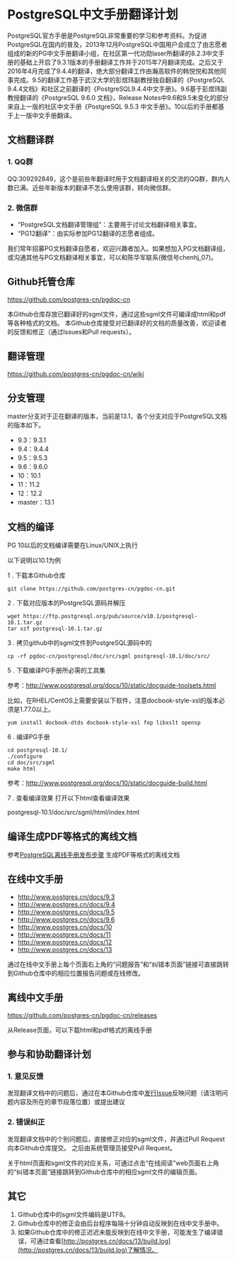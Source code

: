 # PostgreSQL中文手册翻译计划   
PostgreSQL官方手册是PostgreSQL非常重要的学习和参考资料。为促进PostgreSQL在国内的普及，2013年12月PostgreSQL中国用户会成立了由志愿者组成的新的PG中文手册翻译小组，在社区第一代功勋laser所翻译的8.2.3中文手册的基础上开启了9.3.1版本的手册翻译工作并于2015年7月翻译完成。之后又于2016年4月完成了9.4.4的翻译，绝大部分翻译工作由瀚高软件的韩悦悦和其他同事完成。9.5的翻译工作基于武汉大学的彭煜玮副教授独自翻译的《PostgreSQL 9.4.4文档》和社区之前翻译的《PostgreSQL9.4.4中文手册》。9.6基于彭煜玮副教授翻译的《PostgreSQL 9.6.0 文档》，Release Notes中9.6和9.5未变化的部分来自上一版的社区中文手册《PostgreSQL 9.5.3 中文手册》。10以后的手册都基于上一版中文手册翻译。

## 文档翻译群
### 1. QQ群
QQ:309292849，这个是前些年翻译时用于文档翻译相关的交流的QQ群，群内人数已满。近些年新版本的翻译不怎么使用该群，转向微信群。

### 2. 微信群
- “PostgreSQL文档翻译管理组”：主要用于讨论文档翻译相关事宜。
- “PG12翻译”：由实际参加PG12翻译的志愿者组成。

我们常年招募PG文档翻译自愿者，欢迎兴趣者加入。如果想加入PG文档翻译组，或沟通其他与PG文档翻译相关事宜，可以和陈华军联系(微信号chenhj_07)。

## Github托管仓库
https://github.com/postgres-cn/pgdoc-cn

本Github仓库存放已翻译好的sgml文件，通过这些sgml文件可编译成html和pdf等各种格式的文档。
本Github仓库接受对已翻译好的文档的质量改善，欢迎读者的反馈和修正（通过Issues和Pull requests）。

## 翻译管理
https://github.com/postgres-cn/pgdoc-cn/wiki

## 分支管理
master分支对于正在翻译的版本，当前是13.1，各个分支对应于PostgreSQL文档的版本如下。

- 9.3：9.3.1
- 9.4：9.4.4
- 9.5：9.5.3
- 9.6：9.6.0
- 10：10.1
- 11：11.2
- 12：12.2
- master：13.1

## 文档的编译

PG 10以后的文档编译需要在Linux/UNIX上执行

以下说明以10.1为例

  1 . 下载本Github仓库
```shell
git clone https://github.com/postgres-cn/pgdoc-cn.git
```

  2 . 下载对应版本的PostgreSQL源码并解压
```shell
wget https://ftp.postgresql.org/pub/source/v10.1/postgresql-10.1.tar.gz
tar xzf postgresql-10.1.tar.gz
```

  3 . 拷贝github中的sgml文件到PostgreSQL源码中的
```shell
cp -rf pgdoc-cn/postgresql/doc/src/sgml postgresql-10.1/doc/src/
```

  5 . 下载编译PG手册所必需的工具集

参考：http://www.postgresql.org/docs/10/static/docguide-toolsets.html

比如，在RHEL/CentOS上需要安装以下软件，注意docbook-style-xsl的版本必须是1.77.0以上。

	yum install docbook-dtds docbook-style-xsl fop libxslt opensp


  6 .  编译PG手册
```shell
cd postgresql-10.1/
./configure
cd doc/src/sgml
make html
```
参考：http://www.postgresql.org/docs/10/static/docguide-build.html

  7 . 查看编译效果
打开以下html查看编译效果

postgresql-10.1/doc/src/sgml/html/index.html

## 编译生成PDF等格式的离线文档

参考[PostgreSQL离线手册发布步骤](https://github.com/postgres-cn/pgdoc-cn/wiki/PostgreSQL离线手册发布步骤) 生成PDF等格式的离线文档




## 在线中文手册
- http://www.postgres.cn/docs/9.3  
- http://www.postgres.cn/docs/9.4  
- http://www.postgres.cn/docs/9.5  
- http://www.postgres.cn/docs/9.6  
- http://www.postgres.cn/docs/10 
- http://www.postgres.cn/docs/11 
- http://www.postgres.cn/docs/12
- http://www.postgres.cn/docs/13 

通过在线中文手册上每个页面右上角的“问题报告”和“纠错本页面”链接可直接跳转到Github仓库中的相应位置报告问题或在线修改。


## 离线中文手册
https://github.com/postgres-cn/pgdoc-cn/releases

从Release页面，可以下载html和pdf格式的离线手册


## 参与和协助翻译计划
### 1. 意见反馈
发现翻译文档中的问题后，通过在本Github仓库中[发行Issue](https://github.com/postgres-cn/pgdoc-cn/issues/new)反映问题（请注明问题内容及所在的章节段落位置）或提出建议


### 2. 错误纠正
发现翻译文档中的个别问题后，直接修正对应的sgml文件，并通过Pull Request向本Github仓库提交。
之后由系统管理员接受Pull Request。

关于html页面和sgml文件的对应关系，可通过点击“在线阅读”web页面右上角的“纠错本页面”链接跳转到Github仓库中的相应sgml文件的编辑页面。

## 其它
1. Github仓库中的sgml文件编码是UTF8。
2. Github仓库中的修正会由后台程序每隔十分钟自动反映到在线中文手册中。
3. 如果Github仓库中的修正迟迟未能反映到在线中文手册，可能发生了编译错误，可通过查看[http://postgres.cn/docs/13/build.log](http://postgres.cn/docs/13/build.log)了解情况。




